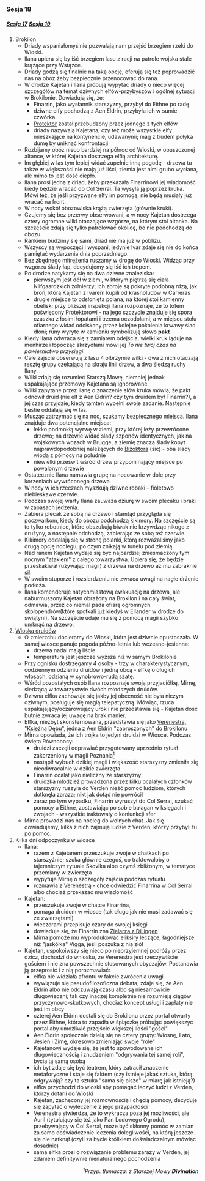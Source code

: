 ### Sesja 18
##### [Sesja 17](#sesja-017) [Sesja 19](#sesja-019)
1. Brokilon
    - Driady wspaniałomyślnie pozwalają nam przejść brzegiem rzeki do Wioski. 
    - Ilana upiera się by iść brzegiem lasu z racji na patrole wojska stale krążące przy Wstążce. 
    - Driady godzą się finalnie na taką opcję, oferują się też poprowadzić nas na obóz żeby bezpiecznie przenocować do rana. 
    - W drodze Kajetan i Ilana próbują wypytać driady o nieco więcej szczegółów na temat dziwnych elfów-przybyszów i ogólnej sytuacji w Brokilonie. Dowiadują się, że:
        - Finarrin, jako wysłannik starszyzny, przybył do Eithne po radę
        - dziwne elfy pochodzą z Aen Eldrin, przybyła ich w sumie czwórka
        - [Protektor](Bizoktor) został przebudzony przez jednego z tych elfów
        - driady nazywają Kajetana, czy też może wszystkie elfy mieszkające na kontynencie, udawanymi; mag z trudem połyka dumę by uniknąć konfrontacji
    - Rozbijamy obóz nieco bardziej na północ od Wioski, w opuszczonej altance, w której Kajetan dostrzega elfią architekturę. 
    - Im głębiej w las tym lepiej widać zupełnie inną pogodę - drzewa tu także w większości nie mają już liści, ziemia jest nimi grubo wysłana, ale mimo to jest dość ciepło.
    - Ilana prosi jedną z driad, żeby przekazała Finarrinowi jej wiadomość kiedy będzie wracać do Col Serrai. Ta wysyła ją poprzez kruka. Mówi też, że jeśli przyzwane elfy im pomogą, nie będą musiały już wracać na front.
    - W nocy wokół obozowiska krążą zwierzęta (głównie kruki). 
    - Czujemy się bez przerwy obserwowani, a w nocy Kajetan dostrzega cztery ogromne wilki otaczające wzgórze, na którym stoi altanka. Na szczęście zdają się tylko patrolować okolicę, bo nie podchodzą do obozu.
    - Rankiem budzimy się sami, driad nie ma już w pobliżu. 
    - Wszyscy są wypoczęci i wyspani, jedynie Ivar zdaje się nie do końca pamiętać wydarzenia dnia poprzedniego. 
    - Bez zbędnego mitrężenia ruszamy w drogę do Wioski. Widząc przy wzgórzu ślady łap, decydujemy się iść ich tropem.
    - Po drodze natykamy się na dwa dziwne znaleziska:
        - pierwszym jest dół w ziemi, w którym piętrzą się ciała Nilfgaardzkich żołnierzy; ich zbroje są pokryte podobną rdzą, jak broń, którą Kajetan z Ivarem kupili od krasnoludów w Carreras
        - drugie miejsce to odsłonięta polana, na której stoi kamienny obelisk; przy bliższej inspekcji Ilana rozpoznaje, że to totem poświęcony Protektorowi - na jego szczycie znajduje się spora czaszka z łosimi łopatami i trzema oczodołami, a w miejscu stołu ofiarnego widać odciskany przez kolejne pokolenia krwawy ślad dłoni; runy wyryte w kamieniu symbolizują słowo **pakt**
    - Kiedy Ilana odwraca się z zamiarem odejścia, wielki kruk ląduje na menhirze i łopocząc skrzydłami mówi jej *To nie twój czas na powiernictwo przysięgi*. 
    - Całe zajście obserwują z lasu 4 olbrzymie wilki - dwa z nich otaczają resztę grupy czekającą na skraju linii drzew, a dwa śledzą ruchy Ilany.
    - Wilki zdają się rozumieć Starszą Mowę, niemniej jednak uspakajające przemowy Kajetana są ignorowane.
    - Wilki zapytane przez Ilanę o znaczenie słów kruka mówią, że pakt odnowił druid (nie elf z Aen Eldrin? czy tym druidem był Finarrin?), a jej czas przyjdzie, kiedy tamten wypełni swoje zadanie. Następnie bestie oddalają się w las.
    - Musząc zatrzymać się na noc, szukamy bezpiecznego miejsca. Ilana znajduje dwa potencjalne miejsca:
        - lekko podmokłą wyrwę w ziemi, przy której leży przewrócone drzewo; na drzewie widać ślady szponów identycznych, jak na wojskowych wozach w Brugge, a ziemię znaczą ślady kopyt najprawdopodobniej należących do [Bizoktora](Bizoktor) (sic) - oba ślady wiodą z północy na południe
        - niewielki prześwit wśród drzew przypominający miejsce po powalonym drzewie
    - Ostatecznie Ilana namawia grupę na nocowanie w dole przy korzeniach wywróconego drzewa. 
    - W nocy w ich rzeczach myszkują dziwne robaki - fioletowo niebieskawe czerwie. 
    - Podczas swojej warty Ilana zauważa dziurę w swoim plecaku i braki w zapasach jedzenia. 
    - Zabiera plecak ze sobą na drzewo i stamtąd przygląda się poczwarkom, kiedy do obozu podchodzą kikimory. Na szczęście są to tylko robotnice, które obszukują biwak nie krzywdząc nikogo z drużyny, a następnie odchodzą, zabierając ze sobą też czerwie.
    - Kikimory oddalają się w stronę polanki, którą rozważaliśmy jako drugą opcję noclegu, po czym znikają w tunelu pod ziemią.
    - Nad ranem Kajetan wydaje się być najbardziej zniesmaczony tym nocnym "atakiem" z całego towarzystwa. Upiera się, że będzie przeskakiwał (używając magii) z drzewa na drzewo aż mu zabraknie sił. 
    - W swoim stuporze i rozsierdzeniu nie zwraca uwagi na nagłe drżenie podłoża.
    - Ilana komenderuje natychmiastową ewakuację na drzewa, ale naburmuszony Kajetan obrażony na Brokilon i na cały świat, odmawia, przez co niemal pada ofiarą ogromnych skolopendrów(które spotkali już kiedyś w Ellander w drodze do świątyni). Na szczęście udaje mu się z pomocą magii szybko umknąć na drzewo.
2. [Wioska druidów](Wioska)
    - O zmierzchu docieramy do Wioski, która jest dziwnie opustoszała. W samej wiosce panuje pogoda późno-letnia lub wczesno-jesienna:
        - drzewa nadal mają liście
        - temperatura jest jeszcze wyższa niż w samym Brokilonie 
    - Przy ognisku dostrzegamy 4 osoby - trzy w charakterystycznym, codziennym odzieniu druidów i jedną obcą - elfkę o długich włosach, odzianą w cynobrowo-rudą szatę. 
    - Wśród pozostałych osób Ilana rozpoznaje swoją przyjaciółkę, Mirnę, siedzącą w towarzystwie dwóch młodszych druidów.
    - Dziwna elfka zachowuje się jakby jej obecność nie była niczym dziwnym, posługuje się magią telepatyczną. Mówiąc, rzuca uspakajający/oczarowujący urok i nie przedstawia się - Kajetan dość butnie zwraca jej uwagę na brak manier.
    - Elfka, niezbyt skonsternowana, przedstawia się jako [Verenestra, "Księżna Dębu"](Verenestra), jedna z Aen Eldrin "zaproszonych" do Brokilonu
    - Mirna opowiada, że ich trójka to jedyni druidzi w Wiosce. Podczas święta Równonocy:
        - druidzi zaczęli odprawiać przygotowany uprzednio rytuał zakorzeniony w magii Poznania[<sup>1</sup>](#ad1)
        - nastąpił wybuch dzikiej magii i większość starszyzny zmieniła się nieodwracalnie w dzikie zwierzęta
        - Finarrin ocalał jako nieliczny ze starszyzny
        - druidzka młodzież prowadzona przez kilku ocalałych członków starszyzny ruszyła do Verden nieść pomoc ludziom, których dotknęła zaraza; nikt jak dotąd nie powrócił
        - zaraz po tym wypadku, Finarrin wyruszył do Col Serrai, szukać pomocy u Eithne, zostawiając po sobie bałagan w księgach i zwojach - wszystkie traktowały o koniunkcji sfer
    - Mirna prowadzi nas na nocleg do wolnych chat. Jak się dowiadujemy, kilka z nich zajmują ludzie z Verden, którzy przybyli tu po pomoc.
3. Kilka dni odpoczynku w wiosce
    - Ilana:
        - razem z Kajetanem przeszukuje zwoje w chatkach po starszyźnie; szuka głównie czegoś, co traktowałoby o tajemniczym rytuale Skovika albo czymś zbliżonym, w tematyce przemiany w zwierzęta
        - wypytuje Mirnę o szczegóły zajścia podczas rytuału
        - rozmawia z Verenestrą - chce odwiedzić Finarrina w Col Serrai albo chociaż przekazać mu wiadomość
    - Kajetan:
        - przeszukuje zwoje w chatce Finarrina,
        - pomaga druidom w wiosce (tak długo jak nie musi zadawać się ze zwierzętami)
        - wieczorami przepisuje czary do swojej księgi
        - dowiaduje się, że Finarrin zna [Zielarza z Dillingen](Regis)
        - Mirna pomoże mu wyprodukować eliksiry leczące, łagodniejsze niż "jaskółka" Vigga, jeśli poszuka z nią ziół
    - Kajetan, uspokoiwszy się nieco po nieprzyjemnej podróży przez dzicz, dochodzi do wniosku, że Verenestra jest rzeczywiście gościem i nie zna powszechnie stosowanych obyczajów. Postanawia ją przeprosić i z nią porozmawiać:
        - elfka nie widziała afrontu w fakcie zwrócenia uwagi
        - wywiązuje się pseudofilozoficzna debata, zdaje się, że Aen Eldrin albo nie odczuwają czasu albo są niesamowicie długowieczni; tak czy inaczej kompletnie nie rozumieją ciągów przyczynowo-skutkowych, chociaż koncept usługi i zapłaty nie jest im obcy
        - czterej Aen Eldrin dostali się do Brokilonu przez portal otwarty przez Eithne, która to zapadła w śpiączkę próbując powiększyć portal aby umożliwić przejście większej ilości "gości"
        - Aen Eldrin społecznie dzielą się na cztery grupy: Wiosnę, Lato, Jesień i Zimę, okresowo zmieniając swoje "role" 
        - Kajetanowi wydaje się, że jest to spowodowane ich długowiecznością i znudzeniem "odgrywania tej samej roli", bycia tą samą osobą
        - ich byt zdaje się być teatrem, który zatracił znaczenie metaforyczne i staje się faktem (czy istnieje jakaś sztuka, którą odgrywają? czy ta sztuka "sama się pisze" w miarę jak istnieją?)
        - elfka przychodzi do wioski aby pomagać leczyć ludzi z Verden, którzy dotarli do Wioski 
        - Kajetan, zachęcony jej rozmownością i chęcią pomocy, decyduje się zapytać o wyleczenie z jego przypadłości 
        - Verenestra stwierdza, że to wykracza poza jej możliwości, ale Auril (tytułujący się też jako Pan Lodowego Ogrodu), przebywający w Col Serrai, może być skłonny pomóc w zamian za samo doświadczenie leczenia dolegliwości, na którą jeszcze się nie natknął (czyli za bycie królikiem doświadczalnym mówiąc dosadnie) 
        - sama elfka prosi o rozwiązanie problemu zarazy w Verden, jej zdaniem definitywnie nienaturalnego pochodzenia
<div align="right"><i><a id='ad1'></a><sup>1</sup>Przyp. tłumacza: z Starszej Mowy <b>Divination</b></i></div>